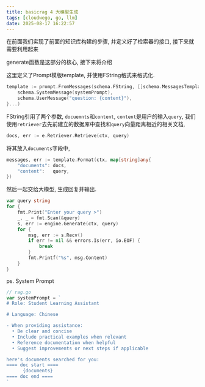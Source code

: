 ```yaml
---
title: basicrag 4 大模型生成
tags: [cloudwego, go, llm]
date: 2025-08-17 16:22:57
---
```

在前面我们实现了前面的知识库构建的步骤, 并定义好了检索器的接口, 接下来就需要利用起来


generate函数是这部分的核心, 接下来将介绍

这里定义了Prompt模版template, 并使用FString格式来格式化.
```go
template := prompt.FromMessages(schema.FString, []schema.MessagesTemplate{
    schema.SystemMessage(systemPrompt),
    schema.UserMessage("question: {content}"),
}...) 
```

FString引用了两个参数, `docuemnts`和`content`, `content`是用户的输入`query`, 我们使用`retriever`去先前建立的数据库中查找和`query`向量距离相近的相关文档, 
```go
docs, err := e.Retriever.Retrieve(ctx, query)
```
将其放入`documents`字段中,
```go
messages, err := template.Format(ctx, map[string]any{
    "documents": docs,
    "content":   query,
})
```
然后一起交给大模型, 生成回复并输出.
```go
var query string
for {
    fmt.Print("Enter your query >")
    _, _ = fmt.Scan(&query)
    s, err := engine.Generate(ctx, query)
    for {
        msg, err := s.Recv()
        if err != nil && errors.Is(err, io.EOF) {
            break
        }
        fmt.Printf("%s", msg.Content)
    }
}
```


ps. System Prompt
```go
// rag.go
var systemPrompt = `
# Role: Student Learning Assistant

# Language: Chinese

- When providing assistance:
  • Be clear and concise
  • Include practical examples when relevant
  • Reference documentation when helpful
  • Suggest improvements or next steps if applicable

here's documents searched for you:
==== doc start ====
	  {documents}
==== doc end ====
`
```

